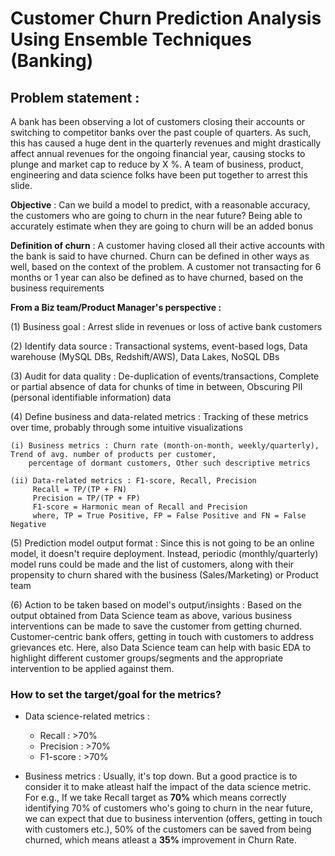 # Customer Churn Prediction Analysis Using Ensemble Techniques (Banking)

## Problem statement :

A bank has been observing a lot of customers closing their accounts or switching to competitor banks over the past couple of quarters. As such, this has caused a huge dent in the quarterly revenues and might drastically affect annual revenues for the ongoing financial year, causing stocks to plunge and market cap to reduce by X %. A team of business, product, engineering and data science folks have been put together to arrest this slide. 

__Objective__ : Can we build a model to predict, with a reasonable accuracy, the customers who are going to churn in the near future? Being able to accurately estimate when they are going to churn will be an added bonus

__Definition of churn__ : A customer having closed all their active accounts with the bank is said to have churned. Churn can be defined in other ways as well, based on the context of the problem. A customer not transacting for 6 months or 1 year can also be defined as to have churned, based on the business requirements 


__From a Biz team/Product Manager's perspective :__  

(1) Business goal : Arrest slide in revenues or loss of active bank customers

(2) Identify data source : Transactional systems, event-based logs, Data warehouse (MySQL DBs, Redshift/AWS), Data Lakes, NoSQL DBs

(3) Audit for data quality : De-duplication of events/transactions, Complete or partial absence of data for chunks of time in between, Obscuring PII (personal identifiable information) data 

(4) Define business and data-related metrics : Tracking of these metrics over time, probably through some intuitive visualizations
    
    (i) Business metrics : Churn rate (month-on-month, weekly/quarterly), Trend of avg. number of products per customer, 
        percentage of dormant customers, Other such descriptive metrics
    
    (ii) Data-related metrics : F1-score, Recall, Precision
         Recall = TP/(TP + FN) 
         Precision = TP/(TP + FP)
         F1-score = Harmonic mean of Recall and Precision
         where, TP = True Positive, FP = False Positive and FN = False Negative

(5) Prediction model output format : Since this is not going to be an online model, it doesn't require deployment. Instead, periodic (monthly/quarterly) model runs could be made and the list of customers, along with their propensity to churn shared with the business (Sales/Marketing) or Product team

(6) Action to be taken based on model's output/insights : Based on the output obtained from Data Science team as above, various business interventions can be made to save the customer from getting churned. Customer-centric bank offers, getting in touch with customers to address grievances etc. Here, also Data Science team can help with basic EDA to highlight different customer groups/segments and the appropriate intervention to be applied against them.


### How to set the target/goal for the metrics?

* Data science-related metrics :
    - Recall : >70%
    - Precision : >70%
    - F1-score : >70%


* Business metrics : Usually, it's top down. But a good practice is to consider it to make atleast half the impact of the data science metric. For e.g., If we take Recall target as __70%__ which means correctly identifying 70% of customers who's going to churn in the near future, we can expect that due to business intervention (offers, getting in touch with customers etc.), 50% of the customers can be saved from being churned, which means atleast a __35%__ improvement in Churn Rate.